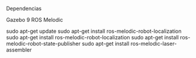 Dependencias

Gazebo 9
ROS Melodic

sudo apt-get update
sudo apt-get install ros-melodic-robot-localization
sudo apt-get install ros-melodic-robot-localization
sudo apt-get install ros-melodic-robot-state-publisher
sudo apt-get install ros-melodic-laser-assembler
